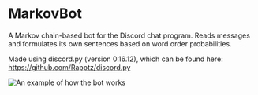 # MarkovBot
A Markov chain-based bot for the Discord chat program. Reads messages and formulates its own sentences based on word order probabilities.

Made using discord.py (version 0.16.12), which can be found here: https://github.com/Rapptz/discord.py

![An example of how the bot works](https://i.imgur.com/gqIa5gG.png)
